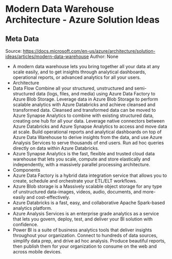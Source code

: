 # Modern Data Warehouse Architecture - Azure Solution Ideas

## Meta Data

Source:  https://docs.microsoft.com/en-us/azure/architecture/solution-ideas/articles/modern-data-warehouse 
Author: None

- A modern data warehouse lets you bring together all your data at any scale easily, and to get insights through analytical dashboards, operational reports, or advanced analytics for all your users.
- Architecture
- Data Flow
  Combine all your structured, unstructured and semi-structured data (logs, files, and media) using Azure Data Factory to Azure Blob Storage.
  Leverage data in Azure Blob Storage to perform scalable analytics with Azure Databricks and achieve cleansed and transformed data.
  Cleansed and transformed data can be moved to Azure Synapse Analytics to combine with existing structured data, creating one hub for all your data. Leverage native connectors between Azure Databricks and Azure Synapse Analytics to access and move data at scale.
  Build operational reports and analytical dashboards on top of Azure Data Warehouse to derive insights from the data, and use Azure Analysis Services to serve thousands of end users.
  Run ad hoc queries directly on data within Azure Databricks.
- Azure Synapse Analytics is the fast, flexible and trusted cloud data warehouse that lets you scale, compute and store elastically and independently, with a massively parallel processing architecture.
- Components
- Azure Data Factory is a hybrid data integration service that allows you to create, schedule and orchestrate your ETL/ELT workflows.
- Azure Blob storage is a Massively scalable object storage for any type of unstructured data-images, videos, audio, documents, and more-easily and cost-effectively.
- Azure Databricks is a fast, easy, and collaborative Apache Spark-based analytics platform.
- Azure Analysis Services is an enterprise grade analytics as a service that lets you govern, deploy, test, and deliver your BI solution with confidence.
- Power BI is a suite of business analytics tools that deliver insights throughout your organization. Connect to hundreds of data sources, simplify data prep, and drive ad hoc analysis. Produce beautiful reports, then publish them for your organization to consume on the web and across mobile devices.
